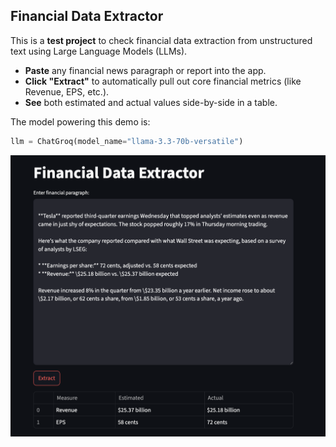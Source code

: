 ## Financial Data Extractor

This is a **test project** to check financial data extraction from unstructured text using Large Language Models (LLMs).

- **Paste** any financial news paragraph or report into the app.
- **Click "Extract"** to automatically pull out core financial metrics (like Revenue, EPS, etc.).
- **See** both estimated and actual values side-by-side in a table.

The model powering this demo is:

```python
llm = ChatGroq(model_name="llama-3.3-70b-versatile")
```

![Financial Data Extractor UI](/image.png)
